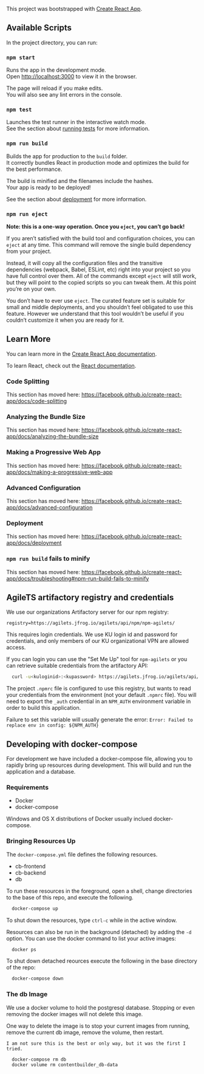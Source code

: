 This project was bootstrapped with [Create React App](https://github.com/facebook/create-react-app).

## Available Scripts

In the project directory, you can run:

### `npm start`

Runs the app in the development mode.<br />
Open [http://localhost:3000](http://localhost:3000) to view it in the browser.

The page will reload if you make edits.<br />
You will also see any lint errors in the console.

### `npm test`

Launches the test runner in the interactive watch mode.<br />
See the section about [running tests](https://facebook.github.io/create-react-app/docs/running-tests) for more information.

### `npm run build`

Builds the app for production to the `build` folder.<br />
It correctly bundles React in production mode and optimizes the build for the best performance.

The build is minified and the filenames include the hashes.<br />
Your app is ready to be deployed!

See the section about [deployment](https://facebook.github.io/create-react-app/docs/deployment) for more information.

### `npm run eject`

**Note: this is a one-way operation. Once you `eject`, you can’t go back!**

If you aren’t satisfied with the build tool and configuration choices, you can `eject` at any time. This command will remove the single build dependency from your project.

Instead, it will copy all the configuration files and the transitive dependencies (webpack, Babel, ESLint, etc) right into your project so you have full control over them. All of the commands except `eject` will still work, but they will point to the copied scripts so you can tweak them. At this point you’re on your own.

You don’t have to ever use `eject`. The curated feature set is suitable for small and middle deployments, and you shouldn’t feel obligated to use this feature. However we understand that this tool wouldn’t be useful if you couldn’t customize it when you are ready for it.

## Learn More

You can learn more in the [Create React App documentation](https://facebook.github.io/create-react-app/docs/getting-started).

To learn React, check out the [React documentation](https://reactjs.org/).

### Code Splitting

This section has moved here: https://facebook.github.io/create-react-app/docs/code-splitting

### Analyzing the Bundle Size

This section has moved here: https://facebook.github.io/create-react-app/docs/analyzing-the-bundle-size

### Making a Progressive Web App

This section has moved here: https://facebook.github.io/create-react-app/docs/making-a-progressive-web-app

### Advanced Configuration

This section has moved here: https://facebook.github.io/create-react-app/docs/advanced-configuration

### Deployment

This section has moved here: https://facebook.github.io/create-react-app/docs/deployment

### `npm run build` fails to minify

This section has moved here: https://facebook.github.io/create-react-app/docs/troubleshooting#npm-run-build-fails-to-minify

## AgileTS artifactory registry and credentials

We use our organizations Artifactory server for our npm registry:

    registry=https://agilets.jfrog.io/agilets/api/npm/npm-agilets/

This requires login credentials. We use KU login id and password for credentials, and only members of our KU organizational VPN are allowed access.

If you can login you can use the "Set Me Up" tool for `npm-agilets` or you can retrieve suitable credentials from the artifactory API:

```bash
  curl -u<kuloginid>:<kupassword> https://agilets.jfrog.io/agilets/api/npm/auth
```

The project `.npmrc` file is configured to use this registry, but wants to
read your credentials from the environment (not your default `.npmrc` file).
You will need to export the `_auth` credential in an `NPM_AUTH` environment
variable in order to build this application.

Failure to set this variable will usually generate the error: `Error: Failed to replace env in config: ${NPM_AUTH}`

## Developing with docker-compose

For development we have included a docker-compose file, allowing you to
rapidly bring up resources during development. This will build and run the
application and a database.

### Requirements

  * Docker
  * docker-compose

Windows and OS X distributions of Docker usually inclued docker-compose.

### Bringing Resources Up

The `docker-compose.yml` file defines the following resources.

  * cb-frontend
  * cb-backend
  * db

To run these resources in the foreground, open a shell, change directories to
the base of this repo, and execute the following.

```bash
  docker-compose up
```

To shut down the resources, type `ctrl-c` while in the active window.

Resources can also be run in the background (detached) by adding the `-d`
option.  You can use the docker command to list your active images:

```bash
  docker ps
```

To shut down detached reources execute the following in the base
directory of the repo:

```bash
  docker-compose down
```

### The db Image

We use a docker volume to hold the postgresql database. Stopping or even
removing the docker images will not delete this image. 

One way to delete the image is to stop your current images from running,
remove the current db image, remove the volume, then restart. 

    I am not sure this is the best or only way, but it was the first I tried.

```bash
  docker-compose rm db
  docker volume rm contentbuilder_db-data
```
